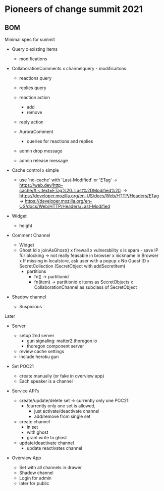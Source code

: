 Pioneers of change summit 2021
==============================

## BOM

Minimal spec for summit

- Query
    x existing items
    - modifications

- CollaborationComments
    x channelquery
        - modificaitons
    - reactions query
    - replies query
    - reaction action
        - add
        - remove
    - reply action
    - AuroraComment
        - queries for reactions and replies
    
    - admin drop message
    - admin release message


- Cache control
    x simple
    - use 'no-cache' with 'Last-Modified' or 'ETag'
        -> https://web.dev/http-cache/#:~:text=ETag%20.,Last%2DModified%20.
        -> https://developer.mozilla.org/en-US/docs/Web/HTTP/Headers/ETag
        -> https://developer.mozilla.org/en-US/docs/Web/HTTP/Headers/Last-Modified
        
- Widget 
    - height

- Comment Channel 
    - Widget
    - Ghost Id
        x joinAsGhost()
        x firewall
            x vulnerability
            x is spam
            - save IP für blocking  -> not really feasable in browser
        x nickname in Browser
            x If missing in localstore, ask user with a popup
    x No Guest ID 
    x SecretCollection (SecretObject with addSecretItem)
        - partitions
            - fn()     -> partitionid
            - fn(item) -> partitionid
        x items as SecretObjects
    x CollaborationChannel as subclass of SecretObject
- Shadow channel
    - Suspicious

Later

- Server
    - setup 2nd server
        - gun signaling: matter2.thoregon.io
        - thoregon component server
    - review cache settings
    - include heroku gun

- Set POC21
    - create manually (or fake in overview app)
    - Each speaker is a channel

- Service API's
    - create/update/delete set -> currently only one POC21
        - !currently only one set is allowed, 
            - just activate/deactivate channel
            - add/remove from single set
    - create channel
        - in set
        - with ghost
        - grant write to ghost
    - update/deactivate channel
        - update reactivates channel
    
- Overview App
    - Set with all channels in drawer
    - Shadow channel
    - Login for admin
    - later for public
   
